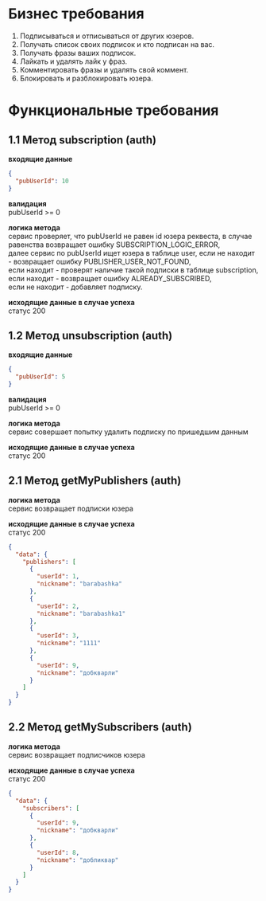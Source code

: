 # Бизнес требования
1. Подписываться и отписываться от других юзеров.
2. Получать список своих подписок и кто подписан на вас.
3. Получать фразы ваших подписок.
4. Лайкать и удалять лайк у фраз.
5. Комментировать фразы и удалять свой коммент.
6. Блокировать и разблокировать юзера.

# Функциональные требования
## 1.1 Метод subscription (auth)
**входящие данные**<br/>
```json
{
  "pubUserId": 10
}
```
**валидация**<br/>
pubUserId >= 0

**логика метода**<br/>
сервис проверяет, что pubUserId не равен id юзера реквеста, в случае равенства возвращает ошибку SUBSCRIPTION_LOGIC_ERROR,<br/>
далее сервис по pubUserId ищет юзера в таблице user, если не находит - возвращает ошибку PUBLISHER_USER_NOT_FOUND,<br/>
если находит - проверят наличие такой подписки в таблице subscription, если находит - возвращает ошибку ALREADY_SUBSCRIBED,<br/>
если не находит - добавляет подписку.

**исходящие данные в случае успеха** <br/>статус 200

## 1.2 Метод unsubscription (auth)
**входящие данные**<br/>
```json
{
  "pubUserId": 5
}
```
**валидация**<br/>
pubUserId >= 0

**логика метода**<br/>
сервис совершает попытку удалить подписку по пришедшим данным

**исходящие данные в случае успеха** <br/>статус 200

## 2.1 Метод getMyPublishers (auth)
**логика метода**<br/>
сервис возвращает подписки юзера

**исходящие данные в случае успеха** <br/>статус 200
```json
{
  "data": {
    "publishers": [
      {
        "userId": 1,
        "nickname": "barabashka"
      },
      {
        "userId": 2,
        "nickname": "barabashka1"
      },
      {
        "userId": 3,
        "nickname": "1111"
      },
      {
        "userId": 9,
        "nickname": "добкварли"
      }
    ]
  }
}
```
## 2.2 Метод getMySubscribers (auth)
**логика метода**<br/>
сервис возвращает подписчиков юзера

**исходящие данные в случае успеха** <br/>статус 200
```json
{
  "data": {
    "subscribers": [
      {
        "userId": 9,
        "nickname": "добкварли"
      },
      {
        "userId": 8,
        "nickname": "добликвар"
      }
    ]
  }
}
```
